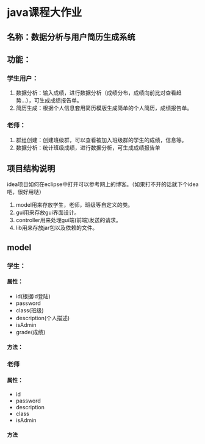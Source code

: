 
# java课程大作业
## 名称：数据分析与用户简历生成系统
## 功能：
### 学生用户：
1. 数据分析：输入成绩，进行数据分析（成绩分布，成绩向前比对查看趋势...），可生成成绩报告单。
2. 简历生成：根据个人信息套用简历模版生成简单的个人简历，成绩报告单。
### 老师：
1. 群组创建：创建班级群，可以查看被加入班级群的学生的成绩，信息等。
2. 数据分析：统计班级成绩，进行数据分析，可生成成绩报告单

## 项目结构说明
idea项目如何在eclipse中打开可以参考网上的博客。（如果打不开的话就下个idea吧，很好用哒）
1. model用来存放学生，老师，班级等自定义的类。
2. gui用来存放gui界面设计。
3. controller用来处理gui端(前端)发送的请求。
4. lib用来存放jar包以及依赖的文件。

## model 
### 学生：
#### 属性：
- id(根据id登陆)
- password
- class(班级)
- description(个人描述)
- isAdmin
- grade(成绩)    
#### 方法：

### 老师

#### 属性：
- id
- password
- description
- class
- isAdmin

#### 方法

